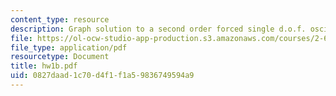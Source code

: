 ```yaml
---
content_type: resource
description: Graph solution to a second order forced single d.o.f. oscillator
file: https://ol-ocw-studio-app-production.s3.amazonaws.com/courses/2-670-mechanical-engineering-tools-january-iap-2004/0827daad1c70d4f1f1a59836749594a9_hw1b.pdf
file_type: application/pdf
resourcetype: Document
title: hw1b.pdf
uid: 0827daad-1c70-d4f1-f1a5-9836749594a9
---
```

